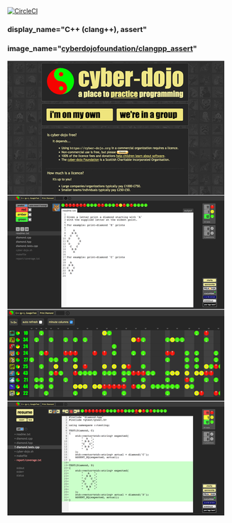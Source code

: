 [![CircleCI](https://circleci.com/gh/cyber-dojo-start-points/clangplusplus-assert.svg?style=svg)](https://circleci.com/gh/cyber-dojo-start-points/clangplusplus-assert)

### display_name="C++ (clang++), assert"
### image_name="[cyberdojofoundation/clangpp_assert](https://hub.docker.com/repository/docker/cyberdojofoundation/clangpp_assert)"

![cyber-dojo.org home page](https://github.com/cyber-dojo/cyber-dojo/blob/master/shared/home_page_snapshot.png)
